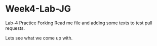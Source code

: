 # Week4-Lab-JG

Lab-4 Practice
Forking Read me file and adding some texts to test pull requests.

Lets see what we come up with.
